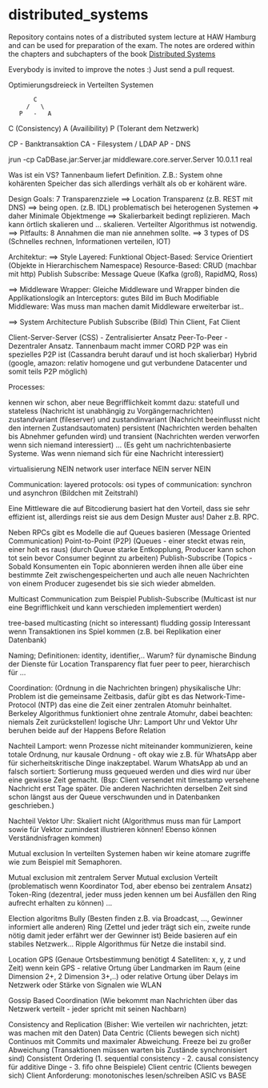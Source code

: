 # distributed_systems
Repository contains notes of a distributed system lecture at HAW Hamburg and can be used for preparation of the exam. The notes are ordered within the chapters and subchapters of the book [Distributed Systems](https://www.distributed-systems.net/index.php/books/distributed-systems-3rd-edition-2017/)

Everybody is invited to improve the notes :) Just send a pull request.


Optimierungsdreieck in Verteilten Systemen

           C
         /   \
       P   -   A

C (Consistency) 
A (Availibility) 
P (Tolerant dem Netzwerk)

CP - Banktransaktion
CA - Filesystem / LDAP
AP - DNS

jrun -cp CaDBase.jar:Server.jar middleware.core.server.Server 10.0.1.1 real

Was ist ein VS? Tannenbaum liefert Definition. Z.B.: System ohne kohärenten Speicher das sich allerdings verhält als ob er kohärent wäre.

Design Goals: 7 Transparenzziele
==> Location Transparenz (z.B. REST mit DNS)
==> being open. (z.B. IDL) problematisch bei heterogenen Systemen => daher Minimale Objektmenge
==> Skalierbarkeit bedingt replizieren. Mach kann örtlich skalieren und ... skalieren. Verteilter Algorithmus ist notwendig.
==> Pitfaults: 8 Annahmen die man nie annehmen sollte.
==> 3 types of DS (Schnelles rechnen, Informationen verteilen, IOT)

Architektur:
==> Style
Layered: Funktional
Object-Based: Service Orientiert (Objekte in Hierarchischem Namespace)
Resource-Based: CRUD (machbar mit http)
Publish Subscribe: Message Queue (Kafka (groß), RapidMQ, Ross)

==> Middleware
Wrapper: Gleiche Middleware und Wrapper binden die Applikationslogik an
Interceptors: gutes Bild im Buch
Modifiable Middleware: Was muss man machen damit Middleware erweiterbar ist..

==> System Architecture
Publish Subscribe (Bild)
Thin Client, Fat Client

Client-Server-Server (CSS) - Zentralisierter Ansatz
Peer-To-Peer - Dezentraler Ansatz. Tannenbaum macht immer CORD P2P was ein spezielles P2P ist (Cassandra beruht darauf und ist hoch skalierbar)
Hybrid (google, amazon: relativ homogene und gut verbundene Datacenter und somit teils P2P möglich)


Processes:

kennen wir schon, aber neue Begrifflichkeit kommt dazu:
statefull und stateless (Nachricht ist unabhängig zu Vorgängernachrichten)
zustandvariant (fileserver) und zustandinvariant (Nachricht beeinflusst nicht den internen Zustandsautomaten)
persistent (Nachrichten werden behalten bis Abnehmer gefunden wird) und transient (Nachrichten werden verworfen wenn sich niemand interessiert) … (Es geht um nachrichtenbasierte Systeme. Was wenn niemand sich für eine Nachricht interessiert)

virtualisierung NEIN
network user interface NEIN
server NEIN

Communication:
layered protocols: osi
types of communication: synchron und asynchron (Bildchen mit Zeitstrahl)

Eine Mittleware die auf Bitcodierung basiert hat den Vorteil, dass sie sehr effizient ist, allerdings
reist sie aus dem Design Muster aus! Daher z.B. RPC.

Neben RPCs gibt es Modelle die auf Queues basieren (Message Oriented Communication)
Point-to-Point (P2P) (Queues - einer steckt etwas rein, einer holt es raus) (durch Queue starke Entkopplung, Producer kann schon tot sein bevor Consumer beginnt zu arbeiten)
Publish-Subscribe (Topics - Sobald Konsumenten ein Topic abonnieren werden ihnen alle über eine bestimmte Zeit zwischengespeicherten und auch alle neuen Nachrichten von einem Producer zugesendet bis sie sich wieder abmelden. 

Multicast Communication
zum Beispiel Publish-Subscribe (Multicast ist nur eine Begrifflichkeit und kann verschieden implementiert werden)

tree-based multicasting (nicht so interessant)
fludding
gossip
Interessant wenn Transaktionen ins Spiel kommen (z.B. bei Replikation einer Datenbank)

Naming;
Definitionen: identity, identifier,..
Warum? für dynamische Bindung der Dienste für Location Transparency
flat fuer peer to peer, hierarchisch für …

Coordination: (Ordnung in die Nachrichten bringen)
physikalische Uhr: Problem ist die gemeinsame Zeitbasis, dafür gibt es das Network-Time-Protocol (NTP) das eine die Zeit einer zentralen Atomuhr beinhaltet. Berkeley Algorithmus funktioniert ohne zentrale Atomuhr, dabei beachten: niemals Zeit zurückstellen!
logische Uhr: Lamport Uhr und Vektor Uhr beruhen beide auf der Happens Before Relation 

Nachteil Lamport: wenn Prozesse nicht miteinander kommunizieren, keine totale Ordnung, nur kausale Ordnung - oft okay wie z.B. für WhatsApp aber für sicherheitskritische Dinge inakzeptabel.
Warum WhatsApp ab und an falsch sortiert: Sortierung muss gequeued werden und dies wird nur über eine gewisse Zeit gemacht. (Bsp: Client versendet mit timestamp versehene Nachricht erst Tage später. Die anderen Nachrichten derselben Zeit sind schon längst aus der Queue verschwunden und in Datenbanken geschrieben.)

Nachteil Vektor Uhr: Skaliert nicht (Algorithmus muss man für Lamport sowie für Vektor zumindest illustrieren können! Ebenso können Verständnisfragen kommen)

Mutual exclusion
In verteilten Systemen haben wir keine atomare zugriffe wie zum Beispiel mit Semaphoren.

Mutual exclusion mit zentralem Server
Mutual exclusion Verteilt (problematisch wenn Koordinator Tod, aber ebenso bei zentralem Ansatz)
Token-Ring (dezentral, jeder muss jeden kennen um bei Ausfällen den Ring aufrecht erhalten zu können) 
…

Election algoritms
Bully (Besten finden z.B. via Broadcast, …, Gewinner informiert alle anderen)
Ring (Zettel und jeder trägt sich ein, zweite runde nötig damit jeder erfährt wer der Gewinner ist)
Beide basieren auf ein stabiles Netzwerk…
Ripple Algorithmus für Netze die instabil sind.

Location
GPS (Genaue Ortsbestimmung benötigt 4 Satelliten: x, y, z und Zeit)
wenn kein GPS - relative Ortung über Landmarken im Raum (eine Dimension 2+, 2 Dimension 3+,..) oder relative Ortung über Delays im Netzwerk oder Stärke von Signalen wie WLAN

Gossip Based Coordination (Wie bekommt man Nachrichten über das Netzwerk verteilt - jeder spricht mit seinen Nachbarn)

Consistency and Replication (Bisher: Wie verteilen wir nachrichten, jetzt: was machen mit den Daten)
Data Centric (Clients bewegen sich nicht)
	Continuos mit Commits und maximaler Abweichung. Freeze bei zu großer Abweichung (Transaktionen müssen warten bis Zustände synchronisiert sind)
	Consistent Ordering (1. sequential consistency - 2. causal consistency für additive Dinge - 3. fifo ohne Beispiele)
Client centric (Clients bewegen sich)
	Client Anforderung: monotonisches lesen/schreiben
ASIC vs BASE

